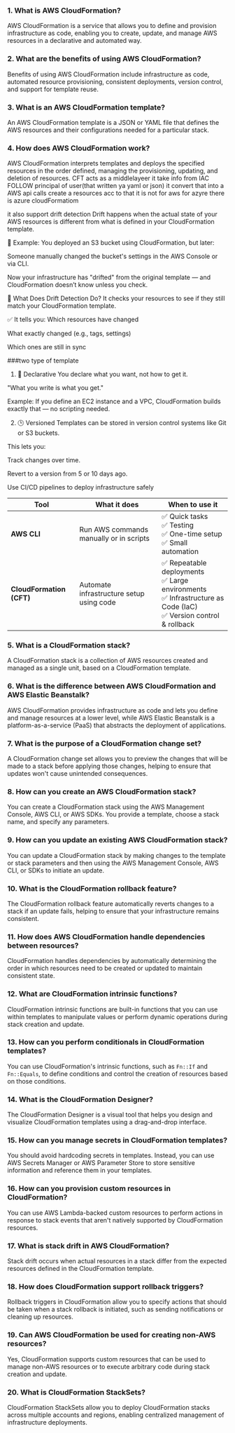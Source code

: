 ### 1. What is AWS CloudFormation?
AWS CloudFormation is a service that allows you to define and provision infrastructure as code, enabling you to create, update, and manage AWS resources in a declarative and automated way.

### 2. What are the benefits of using AWS CloudFormation?
Benefits of using AWS CloudFormation include infrastructure as code, automated resource provisioning, consistent deployments, version control, and support for template reuse.

### 3. What is an AWS CloudFormation template?
An AWS CloudFormation template is a JSON or YAML file that defines the AWS resources and their configurations needed for a particular stack.

### 4. How does AWS CloudFormation work?
AWS CloudFormation interprets templates and deploys the specified resources in the order defined, managing the provisioning, updating, and deletion of resources.
CFT acts as  a middlelayeer it take info from IAC FOLLOW principal of user(that written ya yaml or json) it convert that into a AWS api calls create a resources acc to that it is not for aws 
for azyre there is azure cloudFormatiom

it also support drift detection
Drift happens when the actual state of your AWS resources is different from what is defined in your CloudFormation template.

📌 Example:
You deployed an S3 bucket using CloudFormation, but later:

Someone manually changed the bucket's settings in the AWS Console or via CLI.

Now your infrastructure has "drifted" from the original template — and CloudFormation doesn’t know unless you check.

🧪 What Does Drift Detection Do?
It checks your resources to see if they still match your CloudFormation template.

✅ It tells you:
Which resources have changed

What exactly changed (e.g., tags, settings)

Which ones are still in sync

###two type of template
1. 📜 Declarative
You declare what you want, not how to get it.

"What you write is what you get."

Example: If you define an EC2 instance and a VPC, CloudFormation builds exactly that — no scripting needed.

2. 🕒 Versioned
Templates can be stored in version control systems like Git or S3 buckets.

This lets you:

Track changes over time.

Revert to a version from 5 or 10 days ago.

Use CI/CD pipelines to deploy infrastructure safely

| Tool                     | What it does                             | When to use it                                                                                                     |
| ------------------------ | ---------------------------------------- | ------------------------------------------------------------------------------------------------------------------ |
| **AWS CLI**              | Run AWS commands manually or in scripts  | ✅ Quick tasks<br>✅ Testing<br>✅ One-time setup<br>✅ Small automation                                               |
| **CloudFormation (CFT)** | Automate infrastructure setup using code | ✅ Repeatable deployments<br>✅ Large environments<br>✅ Infrastructure as Code (IaC)<br>✅ Version control & rollback |


### 5. What is a CloudFormation stack?
A CloudFormation stack is a collection of AWS resources created and managed as a single unit, based on a CloudFormation template.

### 6. What is the difference between AWS CloudFormation and AWS Elastic Beanstalk?
AWS CloudFormation provides infrastructure as code and lets you define and manage resources at a lower level, while AWS Elastic Beanstalk is a platform-as-a-service (PaaS) that abstracts the deployment of applications.

### 7. What is the purpose of a CloudFormation change set?
A CloudFormation change set allows you to preview the changes that will be made to a stack before applying those changes, helping to ensure that updates won't cause unintended consequences.

### 8. How can you create an AWS CloudFormation stack?
You can create a CloudFormation stack using the AWS Management Console, AWS CLI, or AWS SDKs. You provide a template, choose a stack name, and specify any parameters.

### 9. How can you update an existing AWS CloudFormation stack?
You can update a CloudFormation stack by making changes to the template or stack parameters and then using the AWS Management Console, AWS CLI, or SDKs to initiate an update.

### 10. What is the CloudFormation rollback feature?
The CloudFormation rollback feature automatically reverts changes to a stack if an update fails, helping to ensure that your infrastructure remains consistent.

### 11. How does AWS CloudFormation handle dependencies between resources?
CloudFormation handles dependencies by automatically determining the order in which resources need to be created or updated to maintain consistent state.

### 12. What are CloudFormation intrinsic functions?
CloudFormation intrinsic functions are built-in functions that you can use within templates to manipulate values or perform dynamic operations during stack creation and update.

### 13. How can you perform conditionals in CloudFormation templates?
You can use CloudFormation's intrinsic functions, such as `Fn::If` and `Fn::Equals`, to define conditions and control the creation of resources based on those conditions.

### 14. What is the CloudFormation Designer?
The CloudFormation Designer is a visual tool that helps you design and visualize CloudFormation templates using a drag-and-drop interface.

### 15. How can you manage secrets in CloudFormation templates?
You should avoid hardcoding secrets in templates. Instead, you can use AWS Secrets Manager or AWS Parameter Store to store sensitive information and reference them in your templates.

### 16. How can you provision custom resources in CloudFormation?
You can use AWS Lambda-backed custom resources to perform actions in response to stack events that aren't natively supported by CloudFormation resources.

### 17. What is stack drift in AWS CloudFormation?
Stack drift occurs when actual resources in a stack differ from the expected resources defined in the CloudFormation template.

### 18. How does CloudFormation support rollback triggers?
Rollback triggers in CloudFormation allow you to specify actions that should be taken when a stack rollback is initiated, such as sending notifications or cleaning up resources.

### 19. Can AWS CloudFormation be used for creating non-AWS resources?
Yes, CloudFormation supports custom resources that can be used to manage non-AWS resources or to execute arbitrary code during stack creation and update.

### 20. What is CloudFormation StackSets?
CloudFormation StackSets allow you to deploy CloudFormation stacks across multiple accounts and regions, enabling centralized management of infrastructure deployments.
